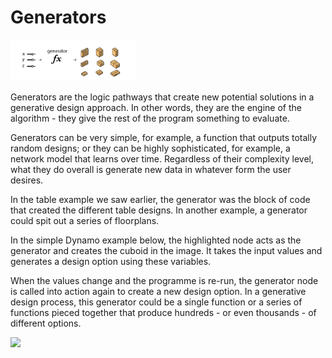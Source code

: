 # Generators

<img src="../../assets/deeper/generators1.png" style="width:200px;"/>

Generators are the logic pathways that create new potential solutions in a generative design approach. In other words, they are the engine of the algorithm - they give the rest of the program something to evaluate.

Generators can be very simple, for example, a function that outputs totally random designs; or they can be highly sophisticated, for example, a network model that learns over time. Regardless of their complexity level, what they do overall is generate new data in whatever form the user desires.

In the table example we saw earlier, the generator was the block of code that created the different table designs. In another example, a generator could spit out a series of floorplans. 

In the simple Dynamo example below, the highlighted node acts as the generator and creates the cuboid in the image. It takes the input values and generates a design option using these variables. 

When the values change and the programme is re-run, the generator node is called into action again to create a new design option. In a generative design process, this generator could be a single function or a series of functions pieced together that produce hundreds - or even thousands - of different options.

<img src="../../assets/deeper/generators2.png" style="width:200px;"/>

